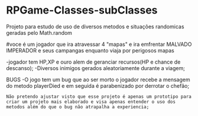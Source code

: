 # RPGame-Classes-subClasses

Projeto para estudo de uso de diversos metodos e situações randomicas geradas pelo Math.random

#voce é um jogador que ira atravessar 4 "mapas" e ira emfrentar MALVADO IMPERADOR e seus campangas enquanto viaja por perigosos mapas

-jogador tem HP,XP e ouro alem de geranciar recursos(HP e chance de descanso);
-Diversos inimigos gerados aleatoriamente durante a viagem;



BUGS
-O jogo tem um bug que ao ser morto o jogador recebe a mensagem do metodo playerDied e em seguida é parabenizado por derrotar o chefão;
    
    Não pretendo ajustar visto que esse projeto é apenas um prototipo para criar um projeto mais elaborado e visa apenas entender o uso dos metodos além do que o bug não atrapalha a experiencia;
